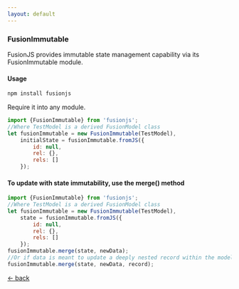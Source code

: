 ```yaml
---
layout: default
---
```



### FusionImmutable
FusionJS provides immutable state management capability via its FusionImmutable module.


#### Usage

```javascript
npm install fusionjs
```


Require it into any module.
```javascript
import {FusionImmutable} from 'fusionjs';
//Where TestModel is a derived FusionModel class
let fusionImmutable = new FusionImmutable(TestModel),
	initialState = fusionImmutable.fromJS({
		id: null,
		rel: {},
		rels: []
	});
```

#### To update with state immutability, use the merge() method
```javascript
import {FusionImmutable} from 'fusionjs';
//Where TestModel is a derived FusionModel class
let fusionImmutable = new FusionImmutable(TestModel),
	state = fusionImmutable.fromJS({
		id: null,
		rel: {},
		rels: []
	});
fusionImmutable.merge(state, newData);
//Or if data is meant to update a deeply nested record within the model, then pass the record as a third argument;
fusionImmutable.merge(state, newData, record);
```
<p><a href="./" class="glyphicon-arrow-left">&#8592; back</a></p>